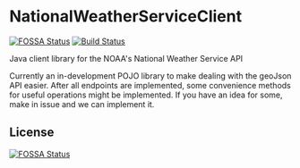 # NationalWeatherServiceClient
[![FOSSA Status](https://app.fossa.io/api/projects/git%2Bgithub.com%2FBrentonPoke%2FNationalWeatherServiceClient.svg?type=shield)](https://app.fossa.io/projects/git%2Bgithub.com%2FBrentonPoke%2FNationalWeatherServiceClient?ref=badge_shield) [![Build Status](https://travis-ci.org/BrentonPoke/NationalWeatherServiceClient.svg?branch=master)](https://travis-ci.org/BrentonPoke/NationalWeatherServiceClient)

Java client library for the NOAA's National Weather Service API

Currently an in-development POJO library to make dealing with the geoJson API easier. After all endpoints are implemented, some convenience methods for useful operations might be implemented. If you have an idea for some, make in issue and we can implement it.


## License
[![FOSSA Status](https://app.fossa.io/api/projects/git%2Bgithub.com%2FBrentonPoke%2FNationalWeatherServiceClient.svg?type=large)](https://app.fossa.io/projects/git%2Bgithub.com%2FBrentonPoke%2FNationalWeatherServiceClient?ref=badge_large)